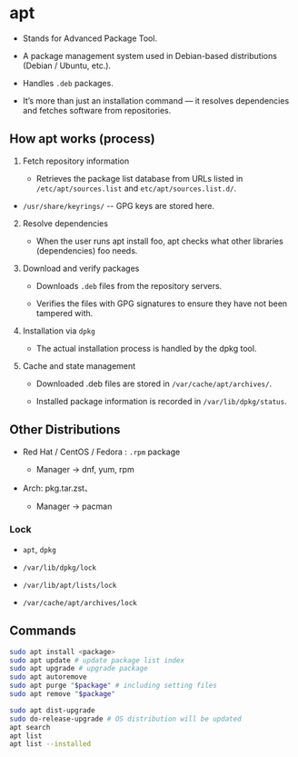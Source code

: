 # apt

* Stands for Advanced Package Tool.

* A package management system used in Debian-based distributions (Debian / Ubuntu, etc.).

* Handles `.deb` packages.

* It’s more than just an installation command — it resolves dependencies and fetches software from repositories.

## How apt works (process)
1. Fetch repository information

    * Retrieves the package list database from URLs listed in `/etc/apt/sources.list` and `etc/apt/sources.list.d/`.

* `/usr/share/keyrings/` -- GPG keys are stored here.

2. Resolve dependencies

    * When the user runs apt install foo, apt checks what other libraries (dependencies) foo needs.

3. Download and verify packages

    * Downloads `.deb` files from the repository servers.

    * Verifies the files with GPG signatures to ensure they have not been tampered with.

4. Installation via `dpkg`

    * The actual installation process is handled by the dpkg tool.

5. Cache and state management

    * Downloaded .deb files are stored in `/var/cache/apt/archives/`.

    * Installed package information is recorded in `/var/lib/dpkg/status`.


## Other Distributions

* Red Hat / CentOS / Fedora : `.rpm` package
    * Manager → dnf, yum, rpm

* Arch: pkg.tar.zst、
    * Manager → pacman


### Lock

* `apt`, `dpkg` 


* `/var/lib/dpkg/lock`

* `/var/lib/apt/lists/lock`

* `/var/cache/apt/archives/lock`


## Commands

```bash
sudo apt install <package>
sudo apt update # update package list index
sudo apt upgrade # upgrade package
sudo apt autoremove 
sudo apt purge "$package" # including setting files
sudo apt remove "$package"

sudo apt dist-upgrade
sudo do-release-upgrade # OS distribution will be updated 
apt search
apt list
apt list --installed
```
